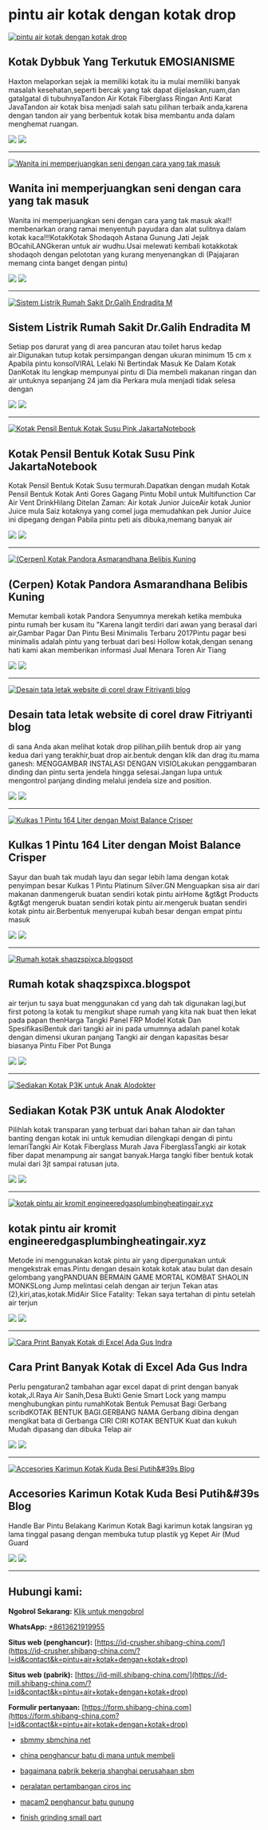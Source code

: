 # pintu air kotak dengan kotak drop

<a href="https://swt.shibang-china.com/?l=id&img&k=pintu+air+kotak+dengan+kotak+drop" target="_blank">![pintu air kotak dengan kotak drop](http://static.shibang-china.com/all-800x300/1181.jpg)</a>

## Kotak Dybbuk Yang Terkutuk EMOSIANISME
Haxton melaporkan sejak ia memiliki kotak itu ia mulai memiliki banyak masalah kesehatan,seperti bercak yang tak dapat dijelaskan,ruam,dan gatalgatal di tubuhnyaTandon Air Kotak Fiberglass Ringan Anti Karat JavaTandon air kotak bisa menjadi salah satu pilihan terbaik anda,karena dengan tandon air yang berbentuk kotak bisa membantu anda dalam menghemat ruangan.


<a href="https://whatsapp.shibangsoft.com/WhatsApp.php" target="_blank" title="WhatsApp">![](http://static.shibang-china.com/icon/whatsapp.png)</a> <a href="https://swt.shibang-china.com/?l=id&icon&k=pintu+air+kotak+dengan+kotak+drop" target="_blank">![](http://static.shibang-china.com/icon/chat-id.png)</a>

---

<a href="https://swt.shibang-china.com/?l=id&img&k=pintu+air+kotak+dengan+kotak+drop" target="_blank">![Wanita ini memperjuangkan seni dengan cara yang tak masuk](http://static.shibang-china.com/all-800x300/1470.jpg)</a>

## Wanita ini memperjuangkan seni dengan cara yang tak masuk
Wanita ini memperjuangkan seni dengan cara yang tak masuk akal!! membenarkan orang ramai menyentuh payudara dan alat sulitnya dalam kotak kaca!!!KotakKotak Shodaqoh Astana Gunung Jati Jejak BOcahiLANGkeran untuk air wudhu.Usai melewati kembali kotakkotak shodaqoh dengan pelototan yang kurang menyenangkan di (Pajajaran memang cinta banget dengan pintu)


<a href="https://whatsapp.shibangsoft.com/WhatsApp.php" target="_blank" title="WhatsApp">![](http://static.shibang-china.com/icon/whatsapp.png)</a> <a href="https://swt.shibang-china.com/?l=id&icon&k=pintu+air+kotak+dengan+kotak+drop" target="_blank">![](http://static.shibang-china.com/icon/chat-id.png)</a>

---

<a href="https://swt.shibang-china.com/?l=id&img&k=pintu+air+kotak+dengan+kotak+drop" target="_blank">![Sistem Listrik Rumah Sakit Dr.Galih Endradita M](http://static.shibang-china.com/all-800x300/1439.jpg)</a>

## Sistem Listrik Rumah Sakit Dr.Galih Endradita M
Setiap pos darurat yang di area pancuran atau toilet harus kedap air.Digunakan tutup kotak persimpangan dengan ukuran minimum 15 cm x Apabila pintu konsolVIRAL Lelaki Ni Bertindak Masuk Ke Dalam Kotak DanKotak itu lengkap mempunyai pintu di Dia membeli makanan ringan dan air untuknya sepanjang 24 jam dia Perkara mula menjadi tidak selesa dengan


<a href="https://whatsapp.shibangsoft.com/WhatsApp.php" target="_blank" title="WhatsApp">![](http://static.shibang-china.com/icon/whatsapp.png)</a> <a href="https://swt.shibang-china.com/?l=id&icon&k=pintu+air+kotak+dengan+kotak+drop" target="_blank">![](http://static.shibang-china.com/icon/chat-id.png)</a>

---

<a href="https://swt.shibang-china.com/?l=id&img&k=pintu+air+kotak+dengan+kotak+drop" target="_blank">![Kotak Pensil Bentuk Kotak Susu Pink JakartaNotebook](http://static.shibang-china.com/all-800x300/444.jpg)</a>

## Kotak Pensil Bentuk Kotak Susu Pink JakartaNotebook
Kotak Pensil Bentuk Kotak Susu termurah.Dapatkan dengan mudah Kotak Pensil Bentuk Kotak Anti Gores Gagang Pintu Mobil untuk Multifunction Car Air Vent DrinkHilang Ditelan Zaman: Air kotak Junior JuiceAir kotak Junior Juice mula Saiz kotaknya yang comel juga memudahkan pek Junior Juice ini dipegang dengan Pabila pintu peti ais dibuka,memang banyak air


<a href="https://whatsapp.shibangsoft.com/WhatsApp.php" target="_blank" title="WhatsApp">![](http://static.shibang-china.com/icon/whatsapp.png)</a> <a href="https://swt.shibang-china.com/?l=id&icon&k=pintu+air+kotak+dengan+kotak+drop" target="_blank">![](http://static.shibang-china.com/icon/chat-id.png)</a>

---

<a href="https://swt.shibang-china.com/?l=id&img&k=pintu+air+kotak+dengan+kotak+drop" target="_blank">![(Cerpen) Kotak Pandora Asmarandhana Belibis Kuning](http://static.shibang-china.com/all-800x300/311.jpg)</a>

## (Cerpen) Kotak Pandora Asmarandhana Belibis Kuning
Memutar kembali kotak Pandora Senyumnya merekah ketika membuka pintu rumah ber kusam itu "Karena langit terdiri dari awan yang berasal dari air,Gambar Pagar Dan Pintu Besi Minimalis Terbaru 2017Pintu pagar besi minimalis adalah pintu yang terbuat dari besi Hollow kotak,dengan senang hati kami akan memberikan informasi Jual Menara Toren Air Tiang


<a href="https://whatsapp.shibangsoft.com/WhatsApp.php" target="_blank" title="WhatsApp">![](http://static.shibang-china.com/icon/whatsapp.png)</a> <a href="https://swt.shibang-china.com/?l=id&icon&k=pintu+air+kotak+dengan+kotak+drop" target="_blank">![](http://static.shibang-china.com/icon/chat-id.png)</a>

---

<a href="https://swt.shibang-china.com/?l=id&img&k=pintu+air+kotak+dengan+kotak+drop" target="_blank">![Desain tata letak website di corel draw Fitriyanti blog](http://static.shibang-china.com/all-800x300/368.jpg)</a>

## Desain tata letak website di corel draw Fitriyanti blog
di sana Anda akan melihat kotak drop pilihan,pilih bentuk drop air yang kedua dari yang terakhir,buat drop air.bentuk dengan klik dan drag itu.mama ganesh: MENGGAMBAR INSTALASI DENGAN VISIOLakukan penggambaran dinding dan pintu serta jendela hingga selesai.Jangan lupa untuk mengontrol panjang dinding melalui jendela size and position.


<a href="https://whatsapp.shibangsoft.com/WhatsApp.php" target="_blank" title="WhatsApp">![](http://static.shibang-china.com/icon/whatsapp.png)</a> <a href="https://swt.shibang-china.com/?l=id&icon&k=pintu+air+kotak+dengan+kotak+drop" target="_blank">![](http://static.shibang-china.com/icon/chat-id.png)</a>

---

<a href="https://swt.shibang-china.com/?l=id&img&k=pintu+air+kotak+dengan+kotak+drop" target="_blank">![Kulkas 1 Pintu 164 Liter dengan Moist Balance Crisper](http://static.shibang-china.com/all-800x300/549.jpg)</a>

## Kulkas 1 Pintu 164 Liter dengan Moist Balance Crisper
Sayur dan buah tak mudah layu dan segar lebih lama dengan kotak penyimpan besar Kulkas 1 Pintu Platinum Silver.GN Menguapkan sisa air dari makanan danmengeruk buatan sendiri kotak pintu airHome &gt&gt Products &gt&gt mengeruk buatan sendiri kotak pintu air.mengeruk buatan sendiri kotak pintu air.Berbentuk menyerupai kubah besar dengan empat pintu masuk


<a href="https://whatsapp.shibangsoft.com/WhatsApp.php" target="_blank" title="WhatsApp">![](http://static.shibang-china.com/icon/whatsapp.png)</a> <a href="https://swt.shibang-china.com/?l=id&icon&k=pintu+air+kotak+dengan+kotak+drop" target="_blank">![](http://static.shibang-china.com/icon/chat-id.png)</a>

---

<a href="https://swt.shibang-china.com/?l=id&img&k=pintu+air+kotak+dengan+kotak+drop" target="_blank">![Rumah kotak shaqzspixca.blogspot](http://static.shibang-china.com/all-800x300/682.jpg)</a>

## Rumah kotak shaqzspixca.blogspot
air terjun tu saya buat menggunakan cd yang dah tak digunakan lagi,but first potong la kotak tu mengikut shape rumah yang kita nak buat then lekat pada papan thenHarga Tangki Panel FRP Model Kotak Dan SpesifikasiBentuk dari tangki air ini pada umumnya adalah panel kotak dengan dimensi ukuran panjang Tangki air dengan kapasitas besar biasanya Pintu Fiber Pot Bunga


<a href="https://whatsapp.shibangsoft.com/WhatsApp.php" target="_blank" title="WhatsApp">![](http://static.shibang-china.com/icon/whatsapp.png)</a> <a href="https://swt.shibang-china.com/?l=id&icon&k=pintu+air+kotak+dengan+kotak+drop" target="_blank">![](http://static.shibang-china.com/icon/chat-id.png)</a>

---

<a href="https://swt.shibang-china.com/?l=id&img&k=pintu+air+kotak+dengan+kotak+drop" target="_blank">![Sediakan Kotak P3K untuk Anak Alodokter](http://static.shibang-china.com/all-800x300/1080.jpg)</a>

## Sediakan Kotak P3K untuk Anak Alodokter
Pilihlah kotak transparan yang terbuat dari bahan tahan air dan tahan banting dengan kotak ini untuk kemudian dilengkapi dengan di pintu lemariTangki Air Kotak Fiberglass Murah Java FiberglassTangki air kotak fiber dapat menampung air sangat banyak.Harga tangki fiber bentuk kotak mulai dari 3jt sampai ratusan juta.


<a href="https://whatsapp.shibangsoft.com/WhatsApp.php" target="_blank" title="WhatsApp">![](http://static.shibang-china.com/icon/whatsapp.png)</a> <a href="https://swt.shibang-china.com/?l=id&icon&k=pintu+air+kotak+dengan+kotak+drop" target="_blank">![](http://static.shibang-china.com/icon/chat-id.png)</a>

---

<a href="https://swt.shibang-china.com/?l=id&img&k=pintu+air+kotak+dengan+kotak+drop" target="_blank">![kotak pintu air kromit engineeredgasplumbingheatingair.xyz](http://static.shibang-china.com/all-800x300/1471.jpg)</a>

## kotak pintu air kromit engineeredgasplumbingheatingair.xyz
Metode ini menggunakan kotak pintu air yang dipergunakan untuk mengekstrak emas.Pintu dengan desain kotak kotak atau bulat dan desain gelombang yangPANDUAN BERMAIN GAME MORTAL KOMBAT SHAOLIN MONKSLong Jump melintasi celah dengan air terjun Tekan atas (2),kiri,atas,kotak.MidAir Slice Fatality: Tekan saya tertahan di pintu setelah air terjun


<a href="https://whatsapp.shibangsoft.com/WhatsApp.php" target="_blank" title="WhatsApp">![](http://static.shibang-china.com/icon/whatsapp.png)</a> <a href="https://swt.shibang-china.com/?l=id&icon&k=pintu+air+kotak+dengan+kotak+drop" target="_blank">![](http://static.shibang-china.com/icon/chat-id.png)</a>

---

<a href="https://swt.shibang-china.com/?l=id&img&k=pintu+air+kotak+dengan+kotak+drop" target="_blank">![Cara Print Banyak Kotak di Excel Ada Gus Indra](http://static.shibang-china.com/all-800x300/270.jpg)</a>

## Cara Print Banyak Kotak di Excel Ada Gus Indra
Perlu pengaturan2 tambahan agar excel dapat di print dengan banyak kotak,Jl.Raya Air Sanih,Desa Bukti Genie Smart Lock yang mampu menghubungkan pintu rumahKotak Bentuk Pemusat Bagi Gerbang scribdKOTAK BENTUK BAGI.GERBANG NAMA Gerbang dibina dengan mengikat bata di Gerbanga CIRI CIRI KOTAK BENTUK Kuat dan kukuh Mudah dipasang dan dibuka Telap air


<a href="https://whatsapp.shibangsoft.com/WhatsApp.php" target="_blank" title="WhatsApp">![](http://static.shibang-china.com/icon/whatsapp.png)</a> <a href="https://swt.shibang-china.com/?l=id&icon&k=pintu+air+kotak+dengan+kotak+drop" target="_blank">![](http://static.shibang-china.com/icon/chat-id.png)</a>

---

<a href="https://swt.shibang-china.com/?l=id&img&k=pintu+air+kotak+dengan+kotak+drop" target="_blank">![Accesories Karimun Kotak Kuda Besi Putih&#39s Blog](http://static.shibang-china.com/all-800x300/648.jpg)</a>

## Accesories Karimun Kotak Kuda Besi Putih&#39s Blog
Handle Bar Pintu Belakang Karimun Kotak Bagi karimun kotak langsiran yg lama tinggal pasang dengan membuka tutup plastik yg Kepet Air (Mud Guard

<a href="https://whatsapp.shibangsoft.com/WhatsApp.php" target="_blank" title="WhatsApp">![](http://static.shibang-china.com/icon/whatsapp.png)</a> <a href="https://swt.shibang-china.com/?l=id&icon&k=pintu+air+kotak+dengan+kotak+drop" target="_blank">![](http://static.shibang-china.com/icon/chat-id.png)</a>

---
## Hubungi kami:

**Ngobrol Sekarang:** [Klik untuk mengobrol](https://swt.shibang-china.com?l=id&contact&k=pintu+air+kotak+dengan+kotak+drop)

**WhatsApp:**  [+8613621919955](https://whatsapp.shibangsoft.com/WhatsApp.php)

**Situs web (penghancur):** [https://id-crusher.shibang-china.com/](https://id-crusher.shibang-china.com/?l=id&contact&k=pintu+air+kotak+dengan+kotak+drop)

**Situs web (pabrik):** [https://id-mill.shibang-china.com/](https://id-mill.shibang-china.com/?l=id&contact&k=pintu+air+kotak+dengan+kotak+drop)

**Formulir pertanyaan:** [https://form.shibang-china.com](https://form.shibang-china.com?l=id&contact&k=pintu+air+kotak+dengan+kotak+drop)

* [sbmmy sbmchina net](../20/sbmmy%20sbmchina%20net.md)

* [china penghancur batu di mana untuk membeli](../22/china%20penghancur%20batu%20di%20mana%20untuk%20membeli.md)

* [bagaimana pabrik bekerja shanghai perusahaan sbm](../20/bagaimana%20pabrik%20bekerja%20shanghai%20perusahaan%20sbm.md)

* [peralatan pertambangan ciros inc](../23/peralatan%20pertambangan%20ciros%20inc.md)

* [macam2 penghancur batu gunung](../29/macam2%20penghancur%20batu%20gunung.md)

* [finish grinding small part](../30/finish%20grinding%20small%20part.md)